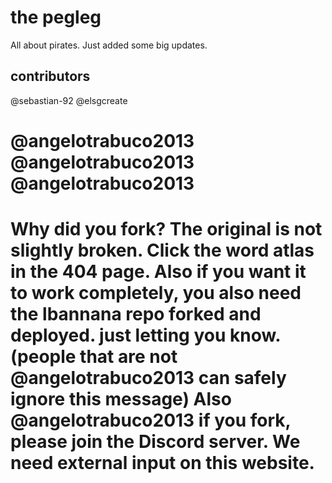 # the pegleg
All about pirates.
Just added some big updates. 
## contributors
@sebastian-92
@elsgcreate
# @angelotrabuco2013 @angelotrabuco2013 @angelotrabuco2013
# Why did you fork? The original is not slightly broken. Click the word atlas in the 404 page. Also if you want it to work completely, you also need the lbannana repo forked and deployed. just letting you know. (people that are not @angelotrabuco2013 can safely ignore this message) Also @angelotrabuco2013 if you fork, please join the Discord server. We need external input on this website.
